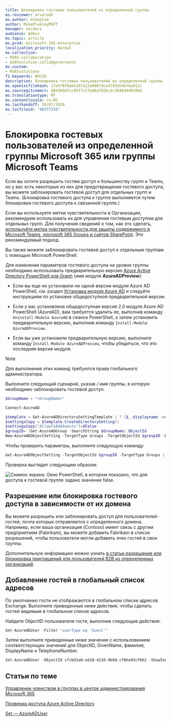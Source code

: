 ```yaml
---
title: Блокировка гостевых пользователей из определенной группы
ms.reviewer: arvaradh
ms.author: mikeplum
author: MikePlumleyMSFT
manager: serdars
audience: Admin
ms.topic: article
ms.prod: microsoft-365-enterprise
localization_priority: Normal
ms.collection:
- M365-collaboration
- m365solution-collabgovernance
ms.custom:
- M365solutions
f1.keywords: NOCSH
description: Блокировка гостевых пользователей из определенной группы
ms.openlocfilehash: 17e5f8f9ab4107a12a0607dca3795d54b7be012c
ms.sourcegitcommit: 9841058fcc95f7c2fed6af92bc3c3686944829b6
ms.translationtype: MT
ms.contentlocale: ru-RU
ms.lasthandoff: 10/07/2020
ms.locfileid: "48377316"
---
```

# <a name="block-guest-users-from-a-specific-microsoft-365-group-or-microsoft-teams-team"></a>Блокировка гостевых пользователей из определенной группы Microsoft 365 или группы Microsoft Teams

Если вы хотите разрешить гостям доступ к большинству групп и Teams, но у вас есть некоторые из них для предотвращения гостевого доступа, вы можете заблокировать гостевой доступ для отдельных групп и Teams. (Блокировка гостевого доступа к группе выполняется путем блокировки гостевого доступа к связанной группе.)

Если вы используете метки чувствительности в Организации, рекомендуем использовать их для управления гостевым доступом для отдельных групп. Для получения сведений о том, как это сделать, [используйте метки чувствительности для защиты содержимого в Microsoft Teams, microsoft 365 Groups и сайтов SharePoint](https://docs.microsoft.com/microsoft-365/compliance/sensitivity-labels-teams-groups-sites). Это рекомендуемый подход.

Вы также можете заблокировать гостевой доступ к отдельным группам с помощью Microsoft PowerShell.

Для изменения параметров гостевого доступа на уровне группы необходимо использовать предварительную версию [Azure Active Directory PowerShell для Graph](https://docs.microsoft.com/powershell/azure/active-directory/install-adv2) (имя модуля **AzureADPreview**):

- Если вы еще не установили ни одной версии модуля Azure AD PowerShell, см. раздел [Установка модуля Azure AD](https://docs.microsoft.com/powershell/azure/active-directory/install-adv2?view=azureadps-2.0-preview&preserve-view=true) и следуйте инструкциям по установке общедоступной предварительной версии.

- Если у вас установлена общедоступная версия 2.0 модуля Azure AD PowerShell (AzureAD), вам требуется удалить ее, выполнив команду `Uninstall-Module AzureAD` в сеансе PowerShell, а затем установить предварительную версию, выполнив команду `Install-Module AzureADPreview`.

- Если вы уже установили предварительную версию, выполните команду `Install-Module AzureADPreview`, чтобы убедиться, что это последняя версия модуля.

> [!NOTE]
> Для выполнения этих команд требуются права глобального администратора. 

Выполните следующий сценарий, указав */<GroupName/>* имя группы, в которую необходимо заблокировать гостевой доступ.

```PowerShell
$GroupName = "<GroupName>"

Connect-AzureAD

$template = Get-AzureADDirectorySettingTemplate | ? {$_.displayname -eq "group.unified.guest"}
$settingsCopy = $template.CreateDirectorySetting()
$settingsCopy["AllowToAddGuests"]=$False
$groupID= (Get-AzureADGroup -SearchString $GroupName).ObjectId
New-AzureADObjectSetting -TargetType Groups -TargetObjectId $groupID -DirectorySetting $settingsCopy
```

Чтобы проверить параметры, выполните следующую команду:

```PowerShell
Get-AzureADObjectSetting -TargetObjectId $groupID -TargetType Groups | fl Values
```

Проверка выглядит следующим образом:
    
![Снимок экрана: Окно PowerShell, в котором показано, что для доступа к гостевой группе задано значение false.](../media/09ebfb4f-859f-44c3-a29e-63a59fd6ef87.png)
  
## <a name="allow-or-block-guest-access-based-on-their-domain"></a>Разрешение или блокировка гостевого доступа в зависимости от их домена

Вы можете разрешить или заблокировать доступ для пользователей-гостей, почта которых отправляется с определенного домена. Например, если ваша организация (Contoso) имеет связь с другим предприятием (Fabrikam), вы можете добавить Fabrikam в список разрешений, чтобы пользователи могли добавить этих гостей в свои группы.

Дополнительную информацию можно узнать [в статье разрешение или блокировка приглашений для пользователей B2B из определенных организаций](https://docs.microsoft.com/azure/active-directory/b2b/allow-deny-list).

## <a name="add-guests-to-the-global-address-list"></a>Добавление гостей в глобальный список адресов

По умолчанию гости не отображаются в глобальном списке адресов Exchange. Выполните приведенные ниже действия, чтобы сделать гостей видимым в глобальном списке адресов.

Найдите ObjectID пользователя гостя, выполнив следующие действия:

```PowerShell
Get-AzureADUser -Filter "userType eq 'Guest'"
```

Затем выполните приведенные ниже значения с использованием соответствующих значений для ObjectID, GivenName, фамилия, DisplayName и TelephoneNumber.

```PowerShell
Set-AzureADUser -ObjectId cfcbd1a0-ed18-4210-9b9d-cf0ba93cf6b2 -ShowInAddressList $true -GivenName 'Megan' -Surname 'Bowen' -DisplayName 'Megan Bowen' -TelephoneNumber '555-555-5555'
```

## <a name="related-articles"></a>Статьи по теме

[Управление членством в группах в центре администрирования Microsoft 365](https://docs.microsoft.com/microsoft-365/admin/create-groups/add-or-remove-members-from-groups)
  
[Проверка доступа Azure Active Directory](https://docs.microsoft.com/azure/active-directory/active-directory-azure-ad-controls-perform-access-review)

[Set — AzureADUser](https://docs.microsoft.com/powershell/module/azuread/set-azureaduser)